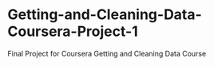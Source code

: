 # Getting-and-Cleaning-Data-Coursera-Project-1
Final Project for Coursera Getting and Cleaning Data Course
